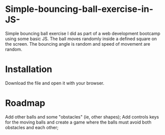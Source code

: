 # Simple-bouncing-ball-exercise-in-JS-

Simple bouncing ball exercise I did as part of a web development bootcamp using some basic JS. The ball moves randomly inside a defined square on the screen. The bouncing angle is random and speed of movement are random.

# Installation

Download the file and open it with your browser.

# Roadmap 

Add other balls and some "obstacles" (ie, other shapes);
Add controls keys for the moving balls and create a game where the balls must avoid both obstacles and each other;  
